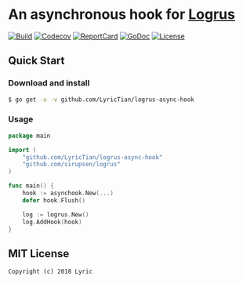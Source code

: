 # An asynchronous hook for [Logrus](https://github.com/sirupsen/logrus)

[![Build][Build-Status-Image]][Build-Status-Url] [![Codecov][codecov-image]][codecov-url] [![ReportCard][reportcard-image]][reportcard-url] [![GoDoc][godoc-image]][godoc-url] [![License][license-image]][license-url]

## Quick Start

### Download and install

```bash
$ go get -u -v github.com/LyricTian/logrus-async-hook
```

### Usage

```go
package main

import (
    "github.com/LyricTian/logrus-async-hook"
    "github.com/sirupsen/logrus"
)

func main() {
    hook := asynchook.New(...)
    defer hook.Flush()

    log := logrus.New()
    log.AddHook(hook)
}
```

## MIT License

    Copyright (c) 2018 Lyric

[Build-Status-Url]: https://travis-ci.org/LyricTian/logrus-async-hook
[Build-Status-Image]: https://travis-ci.org/LyricTian/logrus-async-hook.svg?branch=master
[codecov-url]: https://codecov.io/gh/LyricTian/logrus-async-hook
[codecov-image]: https://codecov.io/gh/LyricTian/logrus-async-hook/branch/master/graph/badge.svg
[reportcard-url]: https://goreportcard.com/report/github.com/LyricTian/logrus-async-hook
[reportcard-image]: https://goreportcard.com/badge/github.com/LyricTian/logrus-async-hook
[godoc-url]: https://godoc.org/github.com/LyricTian/logrus-async-hook
[godoc-image]: https://godoc.org/github.com/LyricTian/logrus-async-hook?status.svg
[license-url]: http://opensource.org/licenses/MIT
[license-image]: https://img.shields.io/npm/l/express.svg
